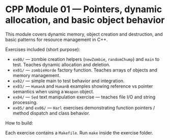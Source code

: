 # CPP Module 01 — Pointers, dynamic allocation, and basic object behavior

This module covers dynamic memory, object creation and destruction, and basic patterns for resource management in C++.

Exercises included (short purpose):

- `ex00/` — zombie creation helpers (`newZombie`, `randomChump`) and `main` to test. Teaches dynamic allocation and deletion.
- `ex01/` — `zombieHorde` factory function. Teaches arrays of objects and memory management.
- `ex02/` — simple main to test behavior and integration.
- `ex03/` — `HumanA` and `HumanB` examples showing reference vs pointer semantics when using a `Weapon` object.
- `ex04/` — `Sed` text manipulation exercise — teaches file I/O and string processing.
- `ex05/` and `ex06/` — `Harl` exercises demonstrating function pointers / method dispatch and class behavior.

How to build:

Each exercise contains a `Makefile`. Run `make` inside the exercise folder.
